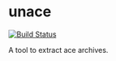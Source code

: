 # unace

[![Build Status](https://travis-ci.org/UnitedRPMs/unace.svg?branch=master)](https://travis-ci.org/UnitedRPMs/unace)

A tool to extract ace archives.
